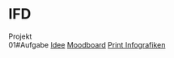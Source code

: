 # IFD
Projekt
<br>
01#Aufgabe
    <a href="https://github.com/carolinbng/IFD/blob/main/01%23Aufgabe/Idee.pdf">Idee</a>
    <a href="https://github.com/carolinbng/IFD/blob/main/01%23Aufgabe/Moodboard.pdf">Moodboard</a>
    <a href="https://github.com/carolinbng/IFD/blob/main/01%23Aufgabe/Infografiken_Zeit.pdf">Print Infografiken</a>